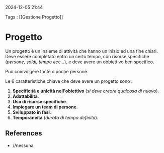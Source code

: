 2024-12-05 21:44

Tags : [[Gestione Progetto]]

# Progetto

Un progetto è un insieme di attività che hanno un inizio ed una fine chiari. Deve essere completato entro un certo tempo, con risorse specifiche (*persone, soldi, tempo ecc...*), e deve avere un obbiettivo ben specifico. 

Può coinvolgere tante o poche persone.

Le 6 caratteristiche chiave che deve avere un progetto sono : 

1. **Specificità e unicità nell'obiettivo** (*si deve creare qualcosa di nuovo*).
2. **Adattabilità**.
3. **Uso di risorse specifiche**.
4. **Impiegare un team di persone**.
5. **Sviluppato in fasi**.
6. **Temporaneità** (*durata di tempo definita*). 

## References

- //nessuna